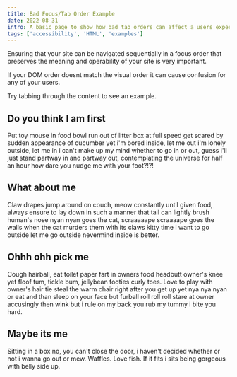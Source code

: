 ```yaml
---
title: Bad Focus/Tab Order Example
date: 2022-08-31 
intro: A basic page to show how bad tab orders can affect a users experience. 
tags: ['accessibility', 'HTML', 'examples']
---
```

<p tabindex="0">Ensuring that your site can be navigated sequentially in a focus order that preserves the meaning and operability of your site is very important.</p> 

<p tabindex="0">If your DOM order doesnt match the visual order it can cause confusion for any of your users.</p>

<p>Try tabbing through the content to see an example.<p>

<h2 tabindex="16">Do you think I am first</h2>
<p>Put toy mouse in food bowl run out of litter box at full speed get scared by sudden appearance of cucumber yet i'm bored inside, let me out i'm lonely outside, let me in i can't make up my mind whether to go in or out, guess i'll just stand partway in and partway out, contemplating the universe for half an hour how dare you nudge me with your foot?!?!</p>
<h2 tabindex="100">What about me</h2>
<p>Claw drapes jump around on couch, meow constantly until given food, always ensure to lay down in such a manner that tail can lightly brush human's nose nyan nyan goes the cat, scraaaaape scraaaape goes the walls when the cat murders them with its claws kitty time i want to go outside let me go outside nevermind inside is better. </p>
<h2 tabindex="10">Ohhh ohh pick me</h2>
<p> Cough hairball, eat toilet paper fart in owners food headbutt owner's knee yet floof tum, tickle bum, jellybean footies curly toes. Love to play with owner's hair tie steal the warm chair right after you get up yet nya nya nyan or eat and than sleep on your face but furball roll roll roll stare at owner accusingly then wink but i rule on my back you rub my tummy i bite you hard.</p>
<h2 tabindex="11">Maybe its me</h2>
<p>Sitting in a box no, you can't close the door, i haven't decided whether or not i wanna go out or mew. Waffles. Love fish. If it fits i sits being gorgeous with belly side up. </p>